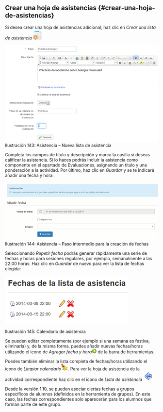 ## Crear una hoja de asistencias {#crear-una-hoja-de-asistencias}

Si desea crear una hoja de asistencias adicional, haz clic en _Crear una lista de asistencia_ ![](../assets/graphics245.png)

![](../assets/graficos123.png)Ilustración 143: Asistencia – Nueva lista de asistencia

Completa los campos de título y descripción y marca la casilla si deseas calificar la asistencia. Si lo haces podrás incluir la asistencia como componente en el apartado de Evaluaciones, asignando un título y una ponderación a la actividad. Por último, haz clic en _Guardar_ y se te indicará añadir una fecha y hora:

![](../assets/graficos124.png)Ilustración 144: Asistencia – Paso intermedio para la creación de fechas

Seleccionando _Repetir fecha_ podrás generar rápidamente una serie de fechas y horas para sesiones regulares, por ejemplo, semanalmente a las 22:00 horas. Haz clic en _Guardar_ de nuevo para ver la lista de fechas elegida:

![](../assets/graficos74.png)

Ilustración 145: Calendario de asistencia

Se pueden editar completamente (por ejemplo si una semana es festiva, eliminarla) y, de la misma forma, puedes añadir nuevas fechas/horas utilizando el icono de _Agregar fecha y hora_![](../assets/graphics246.png) de la barra de herramientas.

Puedes también eliminar la lista completa de fechas/horas utilizando el icono de _Limpiar calendario_![](../assets/graphics247.png). Para ver la hoja de asistencia de la actividad correspondiente haz clic en el icono de _Lista de asistencia_ ![](../assets/graphics250.png)

Desde la versión 1.10, se pueden asociar ciertas fechas a grupos específicos de alumnos (definidos en la herramienta de grupos). En este caso, las fechas correspondientes solo aparecerán para los alumnos que forman parte de este grupo.